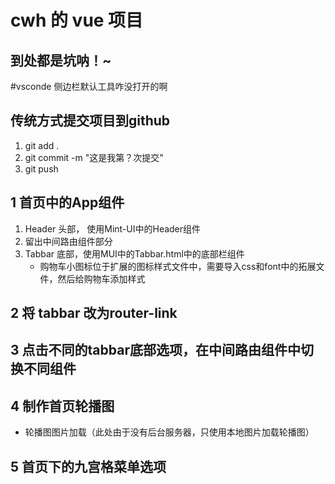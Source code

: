 # cwh 的 vue 项目

## 到处都是坑呐！~

#vsconde 侧边栏默认工具咋没打开的啊

## 传统方式提交项目到github
1. git add .
2. git commit -m "这是我第？次提交"
3. git push

## 1 首页中的App组件
1. Header 头部， 使用Mint-UI中的Header组件
2. 留出中间路由组件部分
3. Tabbar 底部，使用MUI中的Tabbar.html中的底部栏组件
    + 购物车小图标位于扩展的图标样式文件中，需要导入css和font中的拓展文件，然后给购物车添加样式
## 2 将 tabbar 改为router-link

## 3 点击不同的tabbar底部选项，在中间路由组件中切换不同组件

## 4 制作首页轮播图
+ 轮播图图片加载（此处由于没有后台服务器，只使用本地图片加载轮播图）

## 5 首页下的九宫格菜单选项